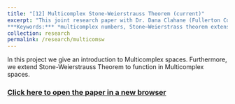 ```yaml
---
title: "[12] Multicomplex Stone-Weierstrauss Theorem (current)"
excerpt: "This joint research paper with Dr. Dana Clahane (Fullerton College). We extend Stone-Weierstrauss Theorem to function in Multicomplex spaces. *Pending publication*.<br>
***Keywords:*** *multicomplex numbers, Stone–Weierstrass theorem extension, Rudin, research, math*" #add this to add an image inside the "" <br/><img src='R001_padic/500x300.png'>
collection: research
permalink: /research/multicomsw
---
```


In this project we give an introduction to Multicomplex spaces. Furthermore, we extend Stone-Weierstrauss Theorem to function in Multicomplex spaces.

### [Click here to open the paper in a new browser](R012_multicomsw/Multicomplex_Stone_Weierstrass.pdf)
<object data="R012_multicomsw/Multicomplex_Stone_Weierstrass.pdf#view=fitH" width="1000" height="1000" type='application/pdf'></object>

